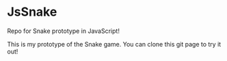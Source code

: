 # JsSnake
Repo for Snake prototype in JavaScript!

This is my prototype of the Snake game. You can clone this git page to try it out!
